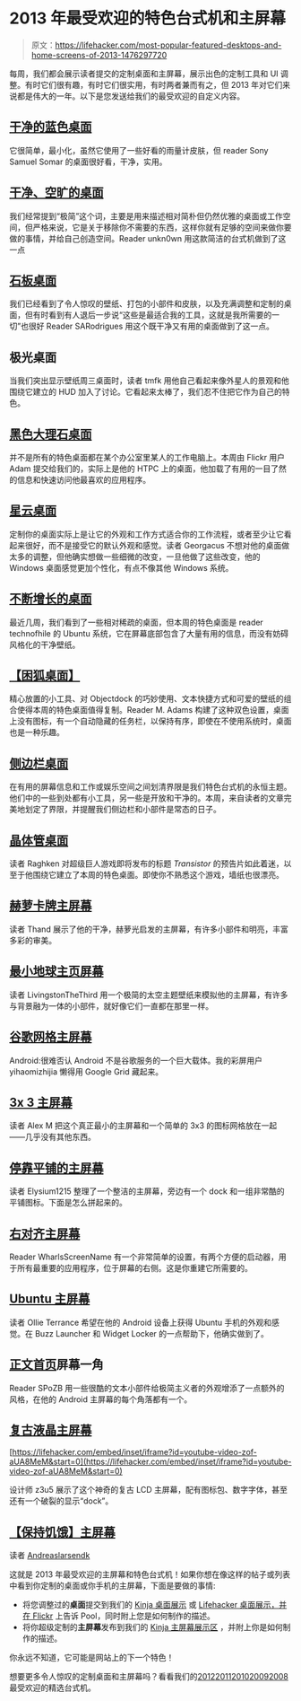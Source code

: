 # 2013 年最受欢迎的特色台式机和主屏幕

> 原文：<https://lifehacker.com/most-popular-featured-desktops-and-home-screens-of-2013-1476297720>

每周，我们都会展示读者提交的定制桌面和主屏幕，展示出色的定制工具和 UI 调整。有时它们很有趣，有时它们很实用，有时两者兼而有之，但 2013 年对它们来说都是伟大的一年。以下是您发送给我们的最受欢迎的自定义内容。



## [干净的蓝色桌面](http://lifehacker.com/the-clean-blue-desktop-5993425)

它很简单，最小化，虽然它使用了一些好看的雨量计皮肤，但 reader Sony Samuel Somar 的桌面很好看，干净，实用。

## [干净、空旷的桌面](http://lifehacker.com/the-clean-empty-desktop-5978241)

我们经常提到“极简”这个词，主要是用来描述相对简朴但仍然优雅的桌面或工作空间，但严格来说，它是关于移除你不需要的东西，这样你就有足够的空间来做你要做的事情，并给自己创造空间。Reader unkn0wn 用这款简洁的台式机做到了这一点

## [石板桌面](http://lifehacker.com/the-slate-desktop-5990290)

我们已经看到了令人惊叹的壁纸、打包的小部件和皮肤，以及充满调整和定制的桌面，但有时看到有人退后一步说“这些是最适合我的工具，这就是我所需要的一切”也很好 Reader SARodrigues 用这个既干净又有用的桌面做到了这一点。

## 极光桌面

当我们突出显示壁纸周三桌面时，读者 tmfk 用他自己看起来像外星人的景观和他围绕它建立的 HUD 加入了讨论。它看起来太棒了，我们忍不住把它作为自己的特色。

## [黑色大理石桌面](http://lifehacker.com/the-black-marble-desktop-5988787)

并不是所有的特色桌面都在某个办公室里某人的工作电脑上。本周由 Flickr 用户 Adam 提交给我们的，实际上是他的 HTPC 上的桌面，他加载了有用的一目了然的信息和快速访问他最喜欢的应用程序。

## [星云桌面](http://lifehacker.com/the-nebula-desktop-5985480)

定制你的桌面实际上是让它的外观和工作方式适合你的工作流程，或者至少让它看起来很好，而不是接受它的默认外观和感觉。读者 Georgacus 不想对他的桌面做太多的调整，但他确实想做一些细微的改变，一旦他做了这些改变，他的 Windows 桌面感觉更加个性化，有点不像其他 Windows 系统。

## [不断增长的桌面](http://lifehacker.com/the-growing-desktop-5987196)

最近几周，我们看到了一些相对稀疏的桌面，但本周的特色桌面是 reader technofhile 的 Ubuntu 系统，它在屏幕底部包含了大量有用的信息，而没有妨碍风格化的干净壁纸。

## [【困狐桌面】](http://lifehacker.com/the-sleepy-fox-desktop-5994226)

精心放置的小工具、对 Objectdock 的巧妙使用、文本快捷方式和可爱的壁纸的组合使得本周的特色桌面值得复制。Reader M. Adams 构建了这种双色设置，桌面上没有图标，有一个自动隐藏的任务栏，以保持有序，即使在不使用系统时，桌面也是一种乐趣。

## [侧边栏桌面](http://lifehacker.com/the-sidebar-desktop-5980114)

在有用的屏幕信息和工作或娱乐空间之间划清界限是我们特色台式机的永恒主题。他们中的一些到处都有小工具，另一些是开放和干净的。本周，来自读者的文章完美地划定了界限，并提醒我们侧边栏和小部件是常态的日子。

## [晶体管桌面](http://lifehacker.com/the-transistor-desktop-5992539)

读者 Raghken 对超级巨人游戏即将发布的标题 *Transistor* 的预告片如此着迷，以至于他围绕它建立了本周的特色桌面。即使你不熟悉这个游戏，墙纸也很漂亮。

## [赫萝卡牌主屏幕](http://lifehacker.com/the-holo-cards-home-screen-5981918)

读者 Thand 展示了他的干净，赫萝光启发的主屏幕，有许多小部件和明亮，丰富多彩的审美。

## [最小地球主页屏幕](http://lifehacker.com/the-minimal-earth-home-screen-5994209)

读者 LivingstonTheThird 用一个极简的太空主题壁纸来模拟他的主屏幕，有许多与背景融为一体的小部件，就好像它们一直都在那里一样。

## [谷歌网格主屏幕](http://lifehacker.com/the-google-grid-home-screen-1045457291)

Android:很难否认 Android 不是谷歌服务的一个巨大载体。我的彩屏用户 yihaomizhijia 懒得用 Google Grid 藏起来。

## [3x 3 主屏幕](http://lifehacker.com/the-3x3-home-screen-5976235)

读者 Alex M 把这个真正最小的主屏幕和一个简单的 3x3 的图标网格放在一起——几乎没有其他东西。

## [停靠平铺的主屏幕](https://lifehacker.com/the-docked-and-tiled-home-screen-5987102)

读者 Elysium1215 整理了一个整洁的主屏幕，旁边有一个 dock 和一组非常酷的平铺图标。下面是怎么拼起来的。

## [右对齐主屏幕](http://lifehacker.com/the-right-justified-home-screen-5979939)

Reader WharlsScreenName 有一个非常简单的设置，有两个方便的启动器，用于所有最重要的应用程序，位于屏幕的右侧。这是你重建它所需要的。

## [Ubuntu 主屏幕](http://lifehacker.com/the-ubuntu-home-screen-485925224)

读者 Ollie Terrance 希望在他的 Android 设备上获得 Ubuntu 手机的外观和感觉。在 Buzz Launcher 和 Widget Locker 的一点帮助下，他确实做到了。

## [正文首页](http://lifehacker.com/the-corner-text-home-screen-5985435)屏幕一角

Reader SPoZB 用一些很酷的文本小部件给极简主义者的外观增添了一点额外的风格，在他的 Android 主屏幕的每个角落都有一个。

## [复古液晶主屏幕](http://lifehacker.com/the-retro-lcd-home-screen-494220921)

 [https://lifehacker.com/embed/inset/iframe?id=youtube-video-zof-aUA8MeM&start=0](https://lifehacker.com/embed/inset/iframe?id=youtube-video-zof-aUA8MeM&start=0) 

设计师 z3u5 展示了这个神奇的复古 LCD 主屏幕，配有图标包、数字字体，甚至还有一个破裂的显示“dock”。

## [【保持饥饿】主屏幕](http://lifehacker.com/the-stay-hungry-home-screen-510153249)

读者 [Andreaslarsendk](http://andreaslarsendk.kinja.com/)

这就是 2013 年最受欢迎的主屏幕和特色台式机！如果你想在像这样的帖子或列表中看到你定制的桌面或你手机的主屏幕，下面是要做的事情:

*   将您调整过的**桌面**提交到我们的 [Kinja 桌面展示](http://kinja.com/tag/desktop-showcase) 或 [Lifehacker 桌面展示，并在 Flickr](http://www.flickr.com/groups/lifehacker-desktop-showandtell/) 上告诉 Pool，同时附上您是如何制作的描述。
*   将你超级定制的**主屏幕**发布到我们的 [Kinja 主屏幕展示区](http://kinja.com/tag/home-screen-showcase) ，并附上你是如何制作的描述。

你永远不知道，它可能是网站上的下一个特色！

想要更多令人惊叹的定制桌面和主屏幕吗？看看我们的[2012](https://lifehacker.com/the-most-popular-featured-desktops-and-home-screens-of-5968347)[2011](http://lifehacker.com/the-most-popular-featured-desktops-and-home-screens-of-5869548)[2010](http://lifehacker.com/most-popular-featured-desktops-of-2010-5715752)[2009](http://lifehacker.com/most-popular-featured-desktops-of-2009-5429064)[2008](http://lifehacker.com/most-popular-desktops-of-2008-5104423)最受欢迎的精选台式机。